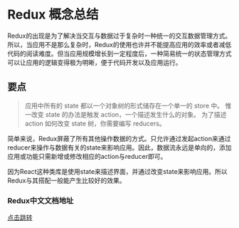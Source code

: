 # Redux 概念总结
Redux的出现是为了解决当交互与数据过于复杂时一种统一的交互数据管理方式。所以，当应用不是那么复杂时，Redux的使用也许并不能提高应用的效率或者减低代码的阅读难度。但当应用规模增长到一定程度后，一种简易统一的状态管理方式可以让应用的逻辑变得极为明晰，便于代码开发以及应用运行。
## 要点
>应用中所有的 state 都以一个对象树的形式储存在一个单一的 store 中。 惟一改变 state 的办法是触发 action，一个描述发生什么的对象。 为了描述 action 如何改变 state 树，你需要编写 reducers。

简单来说，Redux屏蔽了所有其他操作数据的方式。只允许通过发起action来通过reducer来操作与数据有关的state来影响应用。因此，数据流永远是单向的，添加应用或功能只需新增或修改相应的action与reducer即可。

因为React这种类库是使用state来描述界面，并通过改变state来影响应用。所以Redux与其搭配一般能产生比较好的效果。

### Redux中文文档地址   
<a href="http://www.redux.org.cn/">点击跳转<a>
